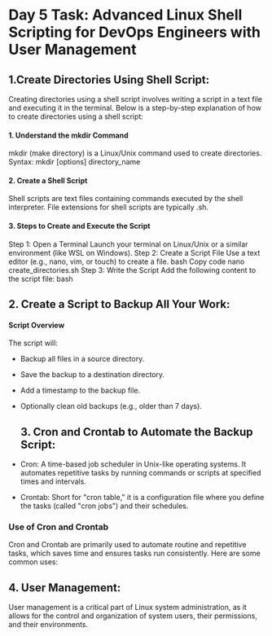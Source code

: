 
# Day 5 Task: Advanced Linux Shell Scripting for DevOps Engineers with User Management
## 1.Create Directories Using Shell Script:

Creating directories using a shell script involves writing a script in a text file and executing it in the terminal. Below is a step-by-step explanation of how to create directories using a shell script:

#### 1. Understand the mkdir Command
mkdir (make directory) is a Linux/Unix command used to create directories.
Syntax: mkdir [options] directory_name
#### 2. Create a Shell Script
Shell scripts are text files containing commands executed by the shell interpreter.
File extensions for shell scripts are typically .sh.
#### 3. Steps to Create and Execute the Script
Step 1: Open a Terminal
Launch your terminal on Linux/Unix or a similar environment (like WSL on Windows).
Step 2: Create a Script File
Use a text editor (e.g., nano, vim, or touch) to create a file.
bash
Copy code
nano create_directories.sh
Step 3: Write the Script
Add the following content to the script file:
bash


## 2. Create a Script to Backup All Your Work:
#### Script Overview
The script will:
* Backup all files in a source directory.
* Save the backup to a destination directory.
* Add a timestamp to the backup file.
* Optionally clean old backups (e.g., older than 7 days).

  ## 3. Cron and Crontab to Automate the Backup Script:
* Cron: A time-based job scheduler in Unix-like operating systems. It automates repetitive tasks by running commands or scripts at specified times and intervals.
* Crontab: Short for "cron table," it is a configuration file where you define the tasks (called "cron jobs") and their schedules.
### Use of Cron and Crontab
Cron and Crontab are primarily used to automate routine and repetitive tasks, which saves time and ensures tasks run consistently. Here are some common uses:

## 4. User Management:
User management is a critical part of Linux system administration, as it allows for the control and organization of system users, their permissions, and their environments. 



